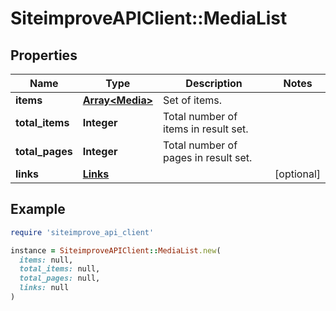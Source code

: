 # SiteimproveAPIClient::MediaList

## Properties

| Name | Type | Description | Notes |
| ---- | ---- | ----------- | ----- |
| **items** | [**Array&lt;Media&gt;**](Media.md) | Set of items. |  |
| **total_items** | **Integer** | Total number of items in result set. |  |
| **total_pages** | **Integer** | Total number of pages in result set. |  |
| **links** | [**Links**](Links.md) |  | [optional] |

## Example

```ruby
require 'siteimprove_api_client'

instance = SiteimproveAPIClient::MediaList.new(
  items: null,
  total_items: null,
  total_pages: null,
  links: null
)
```

